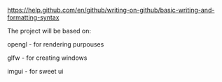 https://help.github.com/en/github/writing-on-github/basic-writing-and-formatting-syntax

The project will be based on:

opengl - for rendering purpouses

glfw - for creating windows

imgui - for sweet ui
